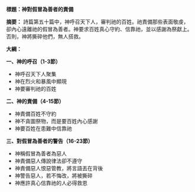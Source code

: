 **標題：神對假冒為善者的責備**

**摘要：**
詩篇第五十篇中，神呼召天下人，審判祂的百姓。祂責備那些表面敬虔，卻內心遠離祂的假冒為善者。神要求百姓真心守約、信靠祂，並以感謝為祭獻上。否則，神將撕碎他們，無人搭救。

**大綱：**

**一、神的呼召（1-3節）**
* 神呼召天下人聚集
* 神在烈火和暴風中顯現
* 神要審判祂的百姓

**二、神的責備（4-15節）**
* 神責備百姓不守約
* 神不貪圖祭物，而是要百姓內心感謝
* 神要百姓在患難中信靠祂

**三、對假冒為善者的警告（16-23節）**
* 神稱假冒為善者為惡人
* 神責備惡人傳說律法卻不遵守
* 神責備惡人恨惡管教，將言語丟在背後
* 神警告惡人，若不悔改，將被撕碎
* 神應許真心信靠祂的人必得救恩